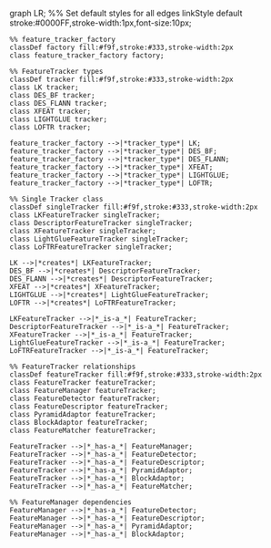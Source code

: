 graph LR;
    %% Set default styles for all edges
    linkStyle default stroke:#0000FF,stroke-width:1px,font-size:10px;

    %% feature_tracker_factory
    classDef factory fill:#f9f,stroke:#333,stroke-width:2px
    class feature_tracker_factory factory;
    
    %% FeatureTracker types
    classDef tracker fill:#f9f,stroke:#333,stroke-width:2px
    class LK tracker;
    class DES_BF tracker;
    class DES_FLANN tracker;
    class XFEAT tracker;
    class LIGHTGLUE tracker;
    class LOFTR tracker;
    
    feature_tracker_factory -->|*tracker_type*| LK;
    feature_tracker_factory -->|*tracker_type*| DES_BF;
    feature_tracker_factory -->|*tracker_type*| DES_FLANN;
    feature_tracker_factory -->|*tracker_type*| XFEAT;
    feature_tracker_factory -->|*tracker_type*| LIGHTGLUE;
    feature_tracker_factory -->|*tracker_type*| LOFTR;
    
    %% Single Tracker class
    classDef singleTracker fill:#f9f,stroke:#333,stroke-width:2px
    class LKFeatureTracker singleTracker;
    class DescriptorFeatureTracker singleTracker;
    class XFeatureTracker singleTracker;
    class LightGlueFeatureTracker singleTracker;
    class LoFTRFeatureTracker singleTracker;
    
    LK -->|*creates*| LKFeatureTracker;
    DES_BF -->|*creates*| DescriptorFeatureTracker;
    DES_FLANN -->|*creates*| DescriptorFeatureTracker;
    XFEAT -->|*creates*| XFeatureTracker;
    LIGHTGLUE -->|*creates*| LightGlueFeatureTracker;
    LOFTR -->|*creates*| LoFTRFeatureTracker;
    
    LKFeatureTracker -->|*_is-a_*| FeatureTracker;
    DescriptorFeatureTracker -->|*_is-a_*| FeatureTracker;
    XFeatureTracker -->|*_is-a_*| FeatureTracker;
    LightGlueFeatureTracker -->|*_is-a_*| FeatureTracker;
    LoFTRFeatureTracker -->|*_is-a_*| FeatureTracker;
    
    %% FeatureTracker relationships
    classDef featureTracker fill:#f9f,stroke:#333,stroke-width:2px
    class FeatureTracker featureTracker;
    class FeatureManager featureTracker;
    class FeatureDetector featureTracker;
    class FeatureDescriptor featureTracker;
    class PyramidAdaptor featureTracker;
    class BlockAdaptor featureTracker;
    class FeatureMatcher featureTracker;
    
    FeatureTracker -->|*_has-a_*| FeatureManager;
    FeatureTracker -->|*_has-a_*| FeatureDetector;
    FeatureTracker -->|*_has-a_*| FeatureDescriptor;
    FeatureTracker -->|*_has-a_*| PyramidAdaptor;
    FeatureTracker -->|*_has-a_*| BlockAdaptor;
    FeatureTracker -->|*_has-a_*| FeatureMatcher;
    
    %% FeatureManager dependencies
    FeatureManager -->|*_has-a_*| FeatureDetector;
    FeatureManager -->|*_has-a_*| FeatureDescriptor;
    FeatureManager -->|*_has-a_*| PyramidAdaptor;
    FeatureManager -->|*_has-a_*| BlockAdaptor;
